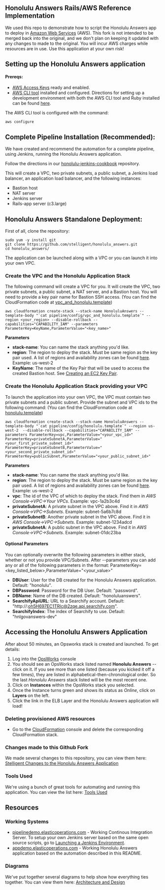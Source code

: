 ## Honolulu Answers Rails/AWS Reference Implementation

We used this repo to demonstrate how to script the Honolulu Answers app to deploy in [Amazon Web Services](https://aws.amazon.com/) (AWS). This fork is not intended to be merged back into the original, and we don't plan on keeping it updated with any changes to made to the original. You will incur AWS charges while resources are in use. Use this application at your own risk!

## Setting up the Honolulu Answers application
#### Prereqs:
* [AWS Access Keys](http://docs.aws.amazon.com/AWSSimpleQueueService/latest/SQSGettingStartedGuide/AWSCredentials.html) ready and enabled.
* [AWS CLI tool](https://aws.amazon.com/cli/) installed and configured. Directions for setting up a development environment with both the AWS CLI tool and Ruby installed can be found [here](https://github.com/stelligent/stelligent_commons/wiki/Development-Environment-Setup).
 
The AWS CLI tool is configured with the command:

```
aws configure
```

## Complete Pipeline Installation (Recommended):
We have created and recommend the automation for a complete pipeline, using Jenkins, running the Honolulu Answers application.

Follow the directions in our [honolulu-jenkins-cookbook](https://github.com/stelligent/honolulu_jenkins_cookbooks) repository.

This will create a VPC, two private subnets, a public subnet, a Jenkins load balancer, an application load balancer, and the following instances:
* Bastion host
* NAT server
* Jenkins server
* Rails-app server (c3.large)

## Honolulu Answers Standalone Deployment:

First of all, clone the repository:

```
sudo yum -y install git
git clone https://github.com/stelligent/honolulu_answers.git
cd honolulu_answers/
```

The application can be launched along with a VPC or you can launch it into your own VPC.
### Create the VPC and the Honolulu Application Stack

The following command will create a VPC for you. It will create the VPC, two private subnets, a public subnet, a NAT server, and a Bastion host. You will need to provide a key pair name for Bastion SSH access. (You can find the CloudFormation code at [vpc_and_honolulu.template](https://github.com/stelligent/honolulu_answers/blob/master/pipeline/config/vpc_and_honolulu.template))

```
aws cloudformation create-stack --stack-name HonoluluAnswers --template-body "`cat pipeline/config/vpc_and_honolulu.template`" --region <your_region> --disable-rollback --capabilities="CAPABILITY_IAM" --parameters ParameterKey=KeyName,ParameterValue="<key_name>"
```

**Parameters**
* **stack-name**: You can name the stack anything you'd like.
* **region**: The region to deploy the stack. Must be same region as the key pair used. A list of regions and availability zones can be found [here](http://www.stelligent.com/cloud/list-all-the-availability-zones/). Example: us-west-2
* **KeyName**: The name of the Key Pair that will be used to access the created Bastion host. See [Creating an EC2 Key Pair](http://docs.aws.amazon.com/AWSCloudFormation/latest/UserGuide/cfn-console-create-keypair.html).  


### Create the Honolulu Application Stack providing your VPC
To launch the application into your own VPC, the VPC must contain two private subnets and a public subnet. Provide the subnet and VPC ids to the following command: (You can find the CloudFormation code at [honolulu.template](https://github.com/stelligent/honolulu_answers/blob/master/pipeline/config/honolulu.template))

```
aws cloudformation create-stack --stack-name HonoluluAnswers --template-body "`cat pipeline/config/honolulu.template`" --region us-west-2  --disable-rollback --capabilities="CAPABILITY_IAM" --parameters ParameterKey=vpc,ParameterValue="<your_vpc_id>" ParameterKey=privateSubnetA,ParameterValue="<your_first_private_subnet_id>" ParameterKey=privateSubnetB,ParameterValue="<your_second_private_subnet_id>" ParameterKey=publicSubnet,ParameterValue="<your_public_subnet_id>" 
```

**Parameters**
* **stack-name**: You can name the stack anything you'd like.
* **region**: The region to deploy the stack. Must be same region as the key pair used. A list of regions and availability zones can be found [here](http://www.stelligent.com/cloud/list-all-the-availability-zones/). Example: us-west-2
* **vpc**: The id of the VPC of which to deploy the stack. Find them in _AWS Console->VPC->Your VPCs_. Example: vpc-1a2b3c4d
* **privateSubnetA**: A private subnet in the VPC above. Find it in _AWS Console->VPC->Subnets_. Example: subnet-5a6b7c8d
* **privateSubnetB**: Another private subnet in the VPC above. Find it in _AWS Console->VPC->Subnets_. Example: subnet-1234adcd
* **privateSubnetA**: A public subnet in the VPC above. Find it in _AWS Console->VPC->Subnets_. Example: subnet-01dc23ba

#### Optional Parameters
You can optionally overwrite the following parameters in either stack, whether or not you provide VPC/Subnets.
After --parameters you can add any or all of the following parameters in the format:  ParameterKey=<key_listed_below>,ParameterValue="<your_value>"
* **DBUser**: User for the DB created for the Honolulu Answers application. Default: "honolulu".
* **DBPassword**: Password for the DB User. Default: "password".
* **DBName**: Name of the DB created. Default: "honoluluanswers".
* **SearchifyApiURL**: URL to a Searchify account. Default: "http://:oh5H697EC1TRlc@2zqe.api.searchify.com".
* **SearchifyIndex**: The index of Searchify to use. Default: "hnlgovanswers-dev"

## Accessing the Honolulu Answers Application
After about 50 minutes, an Opsworks stack is created and launched. To get details:

1. Log into the [OpsWorks](http://console.aws.amazon.com/opsworks) console
1. You should see an OpsWorks stack listed named **Honolulu Answers** -- click on it. If you see more than one listed (because you kicked it off a few times), they are listed in alphabetical-then-chronological order. So the last *Honolulu Answers* stack listed will be the most recent one.
1. Click on **Instances** within the OpsWorks stack you selected.
1. Once the Instance turns green and shows its status as *Online*, click on **Layers** on the left.
1. Click the link in the ELB Layer and the Honolulu Answers application will load!

### Deleting provisioned AWS resources
* Go to the [CloudFormation](http://console.aws.amazon.com/cloudformation) console and delete the corresponding CloudFormation stack.

### Changes made to this Github Fork

We made several changes to this repository, you can view them here: [Stelligent Changes to the Honolulu Answers Application](https://github.com/stelligent/honolulu_answers/wiki/Stelligent-Changes-to-the-Honolulu-Answers-Application)

### Tools Used

We're using a bunch of great tools for automating and running this application. You can view the list here: [Tools Used](https://github.com/stelligent/honolulu_answers/wiki/Tools-Used)

## Resources
### Working Systems

* [pipelinedemo.elasticoperations.com](http://pipelinedemo.elasticoperations.com/) - Working Continous Integration Server. To setup your own Jenkins server based on the same open source scripts, go to [Launching a Jenkins Environment](https://github.com/stelligent/honolulu_jenkins_cookbooks/wiki/Launching-a-Jenkins-Environment).
* [appdemo.elasticoperations.com](http://appdemo.elasticoperations.com/) - Working Honolulu Answers application based on the automation described in this README.

### Diagrams
We've put together several diagrams to help show how everything ties together. You can view them here: [Architecture and Design](https://github.com/stelligent/honolulu_answers/wiki/Architecture-and-Design)
